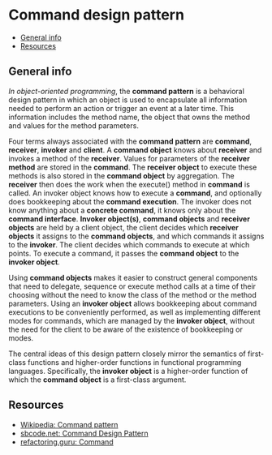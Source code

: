 # Command design pattern

- [General info](#general-info)
- [Resources](#resources)

## General info

_In object-oriented programming_, the **command pattern** is a behavioral design pattern in which an object is used to encapsulate all information needed to perform an action or trigger an event at a later time. This information includes the method name, the object that owns the method and values for the method parameters.

Four terms always associated with the **command pattern** are **command**, **receiver**, **invoker** and **client**. A **command object** knows about **receiver** and invokes a method of the **receiver**. Values for parameters of the **receiver method** are stored in the **command**. The **receiver object** to execute these methods is also stored in the **command object** by aggregation. The **receiver** then does the work when the execute() method in **command** is called. An invoker object knows how to execute a **command**, and optionally does bookkeeping about the **command execution**. The invoker does not know anything about a **concrete command**, it knows only about the **command interface**. **Invoker object(s)**, **command objects** and **receiver objects** are held by a client object, the client decides which **receiver objects** it assigns to the **command objects**, and which commands it assigns to the **invoker**. The client decides which commands to execute at which points. To execute a command, it passes the **command object** to the **invoker object**.

Using **command objects** makes it easier to construct general components that need to delegate, sequence or execute method calls at a time of their choosing without the need to know the class of the method or the method parameters. Using an **invoker object** allows bookkeeping about command executions to be conveniently performed, as well as implementing different modes for commands, which are managed by the **invoker object**, without the need for the client to be aware of the existence of bookkeeping or modes.

The central ideas of this design pattern closely mirror the semantics of first-class functions and higher-order functions in functional programming languages. Specifically, the **invoker object** is a higher-order function of which the **command object** is a first-class argument.

## Resources

* [Wikipedia: Command pattern](https://en.wikipedia.org/wiki/Command_pattern)
* [sbcode.net: Command Design Pattern](https://sbcode.net/typescript/command/)
* [refactoring.guru: Command](https://refactoring.guru/design-patterns/command)